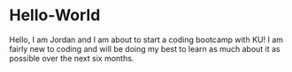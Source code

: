 # Hello-World

Hello, I am Jordan and I am about to start a coding bootcamp with KU! I am fairly new to coding and will be doing my best to learn as much about it as possible over the next six months.
